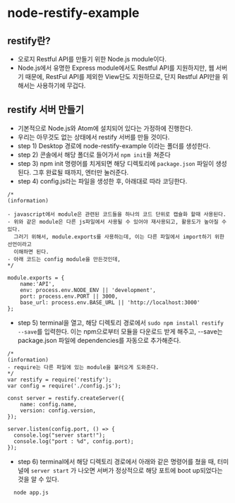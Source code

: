 # node-restify-example


## restify란?

- 오로지 Restful API를 만들기 위한 Node.js module이다.
- Node.js에서 유명한 Express module에서도 Restful API를 지원하지만,
웹 서버기 때문에, RestFul API를 제외한 View단도 지원하므로, 단지 Restful API만을 위해서는 사용하기에 무겁다.

## restify 서버 만들기

- 기본적으로 Node.js와 Atom에 설치되어 있다는 가정하에 진행한다.
- 우리는 아무것도 없는 상태에서 restify 서버를 만들 것이다.
- step 1) Desktop 경로에 node-restify-example 이라는 폴더를 생성한다.
- step 2) 콘솔에서 해당 폴더로 들어가서 `npm init`을 쳐준다
- step 3) npm init 명령어를 치게되면 해당 디렉토리에 `package.json` 파일이 생성된다.
  그후 완료될 때까지, 엔터만 눌러준다.
- step 4) config.js라는 파일을 생성한 후, 아래대로 따라 코딩한다.

```
/*
(information)

- javascript에서 module은 관련된 코드들을 하나의 코드 단위로 캡슐화 할때 사용된다.
- 위와 같은 module은 다른 js파일에서 사용될 수 있어야 재사용되고, 활용도가 높아질 수 있다.
  그러기 위해서, module.exports를 사용하는데, 이는 다른 파일에서 import하기 위한 선언이라고
  이해하면 된다.
- 아래 코드는 config module을 만든것인데,
*/

module.exports = {
	name:'API',
	env: process.env.NODE_ENV || 'development',
	port: process.env.PORT || 3000,
	base_url: process.env.BASE_URL || 'http://localhost:3000'
};
```
- step 5) terminal을 열고, 해당 디렉토리 경로에서 `sudo npm install restify --save`를 입력한다.
  이는 npm으로부터 모듈을 다운로드 받게 해주고, --save는 package.json 파일에 dependencies를 자동으로 추가해준다.

```
/*
(information)
- require는 다른 파일에 있는 module을 불러오게 도와준다.
*/
var restify = require('restify');
var config = require('./config.js');

const server = restify.createServer({
	name: config.name,
	version: config.version,
});

server.listen(config.port, () => {
  console.log("server start!");
  console.log("port : %d", config.port);
});

```

- step 6) terminal에서 해당 디렉토리 경로에서 아래와 같은 명령어를 쳤을 때, 터미널에 `server start` 가 나오면
  서버가 정상적으로 해당 포트에 boot up되었다는 것을 알 수 있다.

```
  node app.js
```
  
